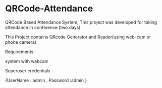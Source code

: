 # QRCode-Attendance
QRCode Based Attendance System, This project was developed for taking attendance in conference.(two days) 

This Project contains QRcode Generator and Reader(using web-cam or phone camera). 

Requirements:

  system with webcam

Superuser credentials 

  {UserName : admin , Password :admin }
